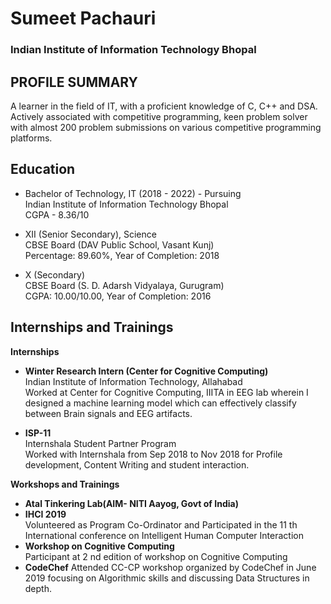 # Sumeet Pachauri
### Indian Institute of Information Technology Bhopal


## PROFILE SUMMARY	

A learner in the field of IT, with a
proficient knowledge of C, C++ and
DSA. Actively associated with
competitive programming, keen
problem solver with almost 200
problem submissions on various
competitive programming platforms.

## Education

- Bachelor of Technology, IT (2018 - 2022) - Pursuing   
  Indian Institute of Information Technology Bhopal  
  CGPA - 8.36/10

- XII (Senior Secondary), Science	  
  CBSE Board (DAV Public School, Vasant Kunj)  
  Percentage: 89.60%, Year of Completion: 2018

- X (Secondary)  
  CBSE Board (S. D. Adarsh Vidyalaya, Gurugram)  
  CGPA: 10.00/10.00, Year of Completion: 2016

## Internships and Trainings 

**Internships**

- **Winter Research Intern (Center for Cognitive Computing)**  
  Indian Institute of Information Technology, Allahabad  
  Worked at Center for Cognitive Computing, IIITA in EEG lab wherein I designed a machine learning model which can effectively classify between Brain signals and EEG artifacts.  
  
- **ISP-11**  
  Internshala Student Partner Program    
  Worked with Internshala from Sep 2018 to Nov 2018 for Profile
development, Content Writing and student interaction.

**Workshops and Trainings**  
  
- **Atal Tinkering Lab(AIM- NITI Aayog, Govt of India)**  
- **IHCI 2019**  
Volunteered as Program Co-Ordinator and Participated in the 11 th
International conference on Intelligent Human Computer Interaction
- **Workshop on Cognitive Computing**  
Participant at 2 nd edition of workshop on Cognitive Computing
- **CodeChef**
Attended CC-CP workshop organized by CodeChef in June 2019
focusing on Algorithmic skills and discussing Data Structures in depth.
